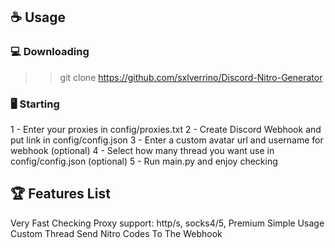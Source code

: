 ## ☕ Usage

### 💻 Downloading
>> git clone https://github.com/sxlverrino/Discord-Nitro-Generator

### 🖥️ Starting
1 - Enter your proxies in config/proxies.txt
2 - Create Discord Webhook and put link in config/config.json
3 - Enter a custom avatar url and username for webhook (optional)
4 - Select how many thread you want use in config/config.json (optional)
5 - Run main.py and enjoy checking

## 🏆 Features List
Very Fast Checking
Proxy support: http/s, socks4/5, Premium
Simple Usage
Custom Thread
Send Nitro Codes To The Webhook
